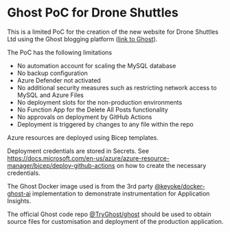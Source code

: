# Ghost PoC for Drone Shuttles

This is a limited PoC for the creation of the new website for Drone Shuttles Ltd using the Ghost blogging platform ([link to Ghost](ghost.org)).

The PoC has the following limitations

* No automation account for scaling the MySQL database
* No backup configuration
* Azure Defender not activated
* No additional security measures such as restricting network access to MySQL and Azure Files
* No deployment slots for the non-production environments
* No Function App for the Delete All Posts functionality
* No approvals on deployment by GitHub Actions
* Deployment is triggered by changes to any file within the repo

Azure resources are deployed using Bicep templates.

Deployment credentials are stored in Secrets.  See https://docs.microsoft.com/en-us/azure/azure-resource-manager/bicep/deploy-github-actions on how to create the necessary credentials.

The Ghost Docker image used is from the 3rd party [@keyoke/docker-ghost-ai](https://github.com/keyoke/docker-ghost-ai) implementation to demonstrate instrumentation for Application Insights.

The official Ghost code repo [@TryGhost/ghost](https://github.com/TryGhost/Ghost) should be used to obtain source files for customisation and deployment of the production application.

